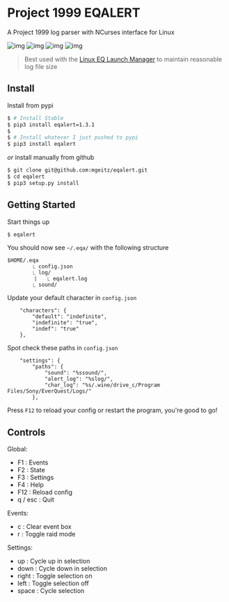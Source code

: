 # Project 1999 EQALERT

A Project 1999 log parser with NCurses interface for Linux

![img](https://i.imgur.com/Pgo1eMk.png)
![img](https://i.imgur.com/oj9Nv25.png)
![img](https://i.imgur.com/TCLJ7v4.png)
![img](https://i.imgur.com/a9GNMV3.png)

> Best used with the [Linux EQ Launch Manager](https://gist.github.com/mgeitz/aa295061c51b26d53dd818d0ebb3e37a) to maintain reasonable log file size


## Install

Install from pypi
```sh
$ # Install Stable
$ pip3 install eqalert=1.3.1
$
$ # Install whatever I just pushed to pypi
$ pip3 install eqalert
```

_or_ install manually from github
```sh
$ git clone git@github.com:mgeitz/eqalert.git
$ cd eqalert
$ pip3 setup.py install
```


## Getting Started

Start things up
```sh
$ eqalert
```

You should now see `~/.eqa/` with the following structure
```
$HOME/.eqa
        ⎿ config.json
        ⎿ log/
         ⎸  ⎿ eqalert.log
        ⎿ sound/
```

Update your default character in `config.json`
```
    "characters": {
        "default": "indefinite",
        "indefinite": "true",
        "indef": "true"
    },
```

Spot check these paths in `config.json`
```
    "settings": {
        "paths": {
            "sound": "%ssound/",
            "alert_log": "%slog/",
            "char_log": "%s/.wine/drive_c/Program Files/Sony/EverQuest/Logs/"
        },
```

Press `F12` to reload your config or restart the program, you're good to go!


## Controls

Global:
  - F1      : Events
  - F2      : State
  - F3      : Settings
  - F4      : Help
  - F12     : Reload config
  - q / esc : Quit

Events:
  - c     : Clear event box
  - r     : Toggle raid mode

Settings:
  - up    : Cycle up in selection
  - down  : Cycle down in selection
  - right : Toggle selection on
  - left  : Toggle selection off
  - space : Cycle selection
